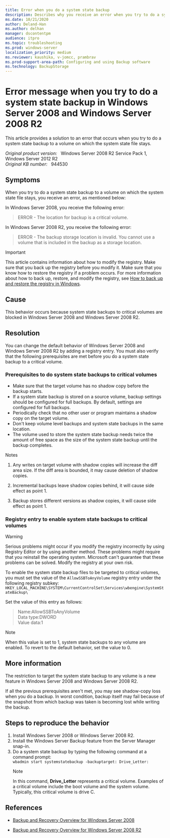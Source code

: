 ```yaml
---
title: Error when you do a system state backup
description: Describes why you receive an error when you try to do a system state backup in Windows Server 2008. You can configure a registry entry to change this behavior.
ms.date: 10/21/2020
author: Deland-Han 
ms.author: delhan
manager: dscontentpm
audience: itpro
ms.topic: troubleshooting
ms.prod: windows-server
localization_priority: medium
ms.reviewer: kaushika, v-jomcc, prambrav
ms.prod-support-area-path: Configuring and using Backup software
ms.technology: BackupStorage
---
```

# Error message when you try to do a system state backup in Windows Server 2008 and Windows Server 2008 R2

This article provides a solution to an error that occurs when you try to do a system state backup to a volume on which the system state file stays.

_Original product version:_ &nbsp; Windows Server 2008 R2 Service Pack 1, Windows Server 2012 R2  
_Original KB number:_ &nbsp; 944530

## Symptoms

When you try to do a system state backup to a volume on which the system state file stays, you receive an error, as mentioned below:

In Windows Server 2008, you receive the following error:
> ERROR - The location for backup is a critical volume.

In Windows Server 2008 R2, you receive the following error:
> ERROR - The backup storage location is invalid. You cannot use a volume that is included in the backup as a storage location.

> [!IMPORTANT]
> This article contains information about how to modify the registry. Make sure that you back up the registry before you modify it. Make sure that you know how to restore the registry if a problem occurs. For more information about how to back up, restore, and modify the registry, see [How to back up and restore the registry in Windows](https://support.microsoft.com/help/322756).

## Cause

This behavior occurs because system state backups to critical volumes are blocked in Windows Server 2008 and Windows Server 2008 R2.

## Resolution

You can change the default behavior of Windows Server 2008 and Windows Server 2008 R2 by adding a registry entry. You must also verify that the following prerequisites are met before you do a system state backup to a critical volume.

### Prerequisites to do system state backups to critical volumes

- Make sure that the target volume has no shadow copy before the backup starts.
- If a system state backup is stored on a source volume, backup settings should be configured for full backups. By default, settings are configured for full backups.
- Periodically check that no other user or program maintains a shadow copy on the target volume.
- Don't keep volume level backups and system state backups in the same location.
- The volume used to store the system state backup needs twice the amount of free space as the size of the system state backup until the backup completes.

Notes

1. Any writes on target volume with shadow copies will increase the diff area size. If the diff area is bounded, it may cause deletion of shadow copies.

2. Incremental backups leave shadow copies behind, it will cause side effect as point 1.

3. Backup stores different versions as shadow copies, it will cause side effect as point 1.

### Registry entry to enable system state backups to critical volumes

> [!WARNING]
> Serious problems might occur if you modify the registry incorrectly by using Registry Editor or by using another method. These problems might require that you reinstall the operating system. Microsoft can't guarantee that these problems can be solved. Modify the registry at your own risk.

To enable the system state backup files to be targeted to critical volumes, you must set the value of the `AllowSSBToAnyVolume` registry entry under the following registry subkey:  
    `HKEY_LOCAL_MACHINE\SYSTEM\CurrentControlSet\Services\wbengine\SystemStateBackup\`

Set the value of this entry as follows:
> Name:AllowSSBToAnyVolume  
Data type:DWORD  
Value data:1

> [!NOTE]
> When this value is set to 1, system state backups to any volume are enabled. To revert to the default behavior, set the value to 0.

## More information

The restriction to target the system state backup to any volume is a new feature in Windows Server 2008 and Windows Server 2008 R2.

If all the previous prerequisites aren't met, you may see shadow-copy loss when you do a backup. In worst condition, backup itself may fail because of the snapshot from which backup was taken is becoming lost while writing the backup.

## Steps to reproduce the behavior

1. Install Windows Server 2008 or Windows Server 2008 R2.
2. Install the Windows Server Backup feature from the Server Manager snap-in.
3. Do a system state backup by typing the following command at a command prompt:  
    `wbadmin start systemstatebackup -backuptarget: Drive_Letter:`
    > [!NOTE]
    > In this command, **Drive_Letter** represents a critical volume. Examples of a critical volume include the boot volume and the system volume. Typically, this critical volume is drive C.

## References

- [Backup and Recovery Overview for Windows Server 2008](/previous-versions/windows/it-pro/windows-server-2008-R2-and-2008/cc770593(v=ws.10))

- [Backup and Recovery Overview for Windows Server 2008 R2](/previous-versions/windows/it-pro/windows-server-2008-R2-and-2008/dd979562(v=ws.10))
